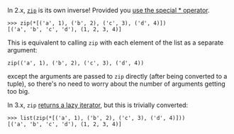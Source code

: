 In 2.x, [`zip`](http://docs.python.org/library/functions.html#zip) is its own inverse! Provided you [use the special * operator](https://stackoverflow.com/questions/36901).
```
>>> zip(*[('a', 1), ('b', 2), ('c', 3), ('d', 4)])
[('a', 'b', 'c', 'd'), (1, 2, 3, 4)]
```
This is equivalent to calling `zip` with each element of the list as a separate argument:
```
zip(('a', 1), ('b', 2), ('c', 3), ('d', 4))
```
except the arguments are passed to `zip` directly (after being converted to a tuple), so there's no need to worry about the number of arguments getting too big.

In 3.x, `zip` [returns a lazy iterator](https://stackoverflow.com/questions/27431390), but this is trivially converted:
```
>>> list(zip(*[('a', 1), ('b', 2), ('c', 3), ('d', 4)]))
[('a', 'b', 'c', 'd'), (1, 2, 3, 4)]
```
